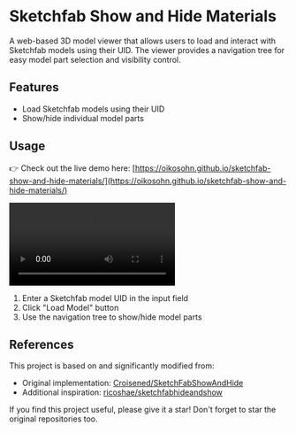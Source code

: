 # Sketchfab Show and Hide Materials

A web-based 3D model viewer that allows users to load and interact with Sketchfab models using their UID. The viewer provides a navigation tree for easy model part selection and visibility control.

## Features

- Load Sketchfab models using their UID
- Show/hide individual model parts

## Usage

👉 Check out the live demo here: [https://oikosohn.github.io/sketchfab-show-and-hide-materials/](https://oikosohn.github.io/sketchfab-show-and-hide-materials/)

<video src="./assets/demo.mp4"> </video>

1. Enter a Sketchfab model UID in the input field
2. Click "Load Model" button
3. Use the navigation tree to show/hide model parts

## References

This project is based on and significantly modified from:
- Original implementation: [Croisened/SketchFabShowAndHide](https://github.com/Croisened/SketchFabShowAndHide)
- Additional inspiration: [ricoshae/sketchfabhideandshow](https://github.com/ricoshae/sketchfabhideandshow)

If you find this project useful, please give it a star! Don't forget to star the original repositories too.
